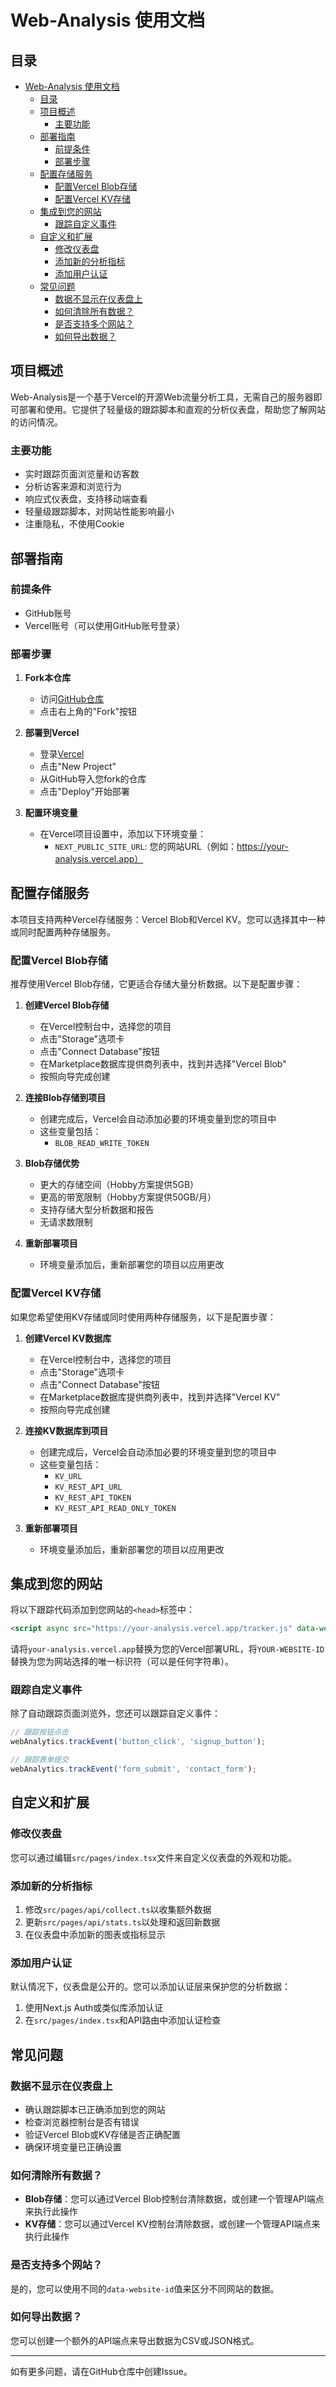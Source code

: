# Web-Analysis 使用文档

## 目录

- [Web-Analysis 使用文档](#web-analysis-使用文档)
  - [目录](#目录)
  - [项目概述](#项目概述)
    - [主要功能](#主要功能)
  - [部署指南](#部署指南)
    - [前提条件](#前提条件)
    - [部署步骤](#部署步骤)
  - [配置存储服务](#配置存储服务)
    - [配置Vercel Blob存储](#配置vercel-blob存储)
    - [配置Vercel KV存储](#配置vercel-kv存储)
  - [集成到您的网站](#集成到您的网站)
    - [跟踪自定义事件](#跟踪自定义事件)
  - [自定义和扩展](#自定义和扩展)
    - [修改仪表盘](#修改仪表盘)
    - [添加新的分析指标](#添加新的分析指标)
    - [添加用户认证](#添加用户认证)
  - [常见问题](#常见问题)
    - [数据不显示在仪表盘上](#数据不显示在仪表盘上)
    - [如何清除所有数据？](#如何清除所有数据)
    - [是否支持多个网站？](#是否支持多个网站)
    - [如何导出数据？](#如何导出数据)

## 项目概述

Web-Analysis是一个基于Vercel的开源Web流量分析工具，无需自己的服务器即可部署和使用。它提供了轻量级的跟踪脚本和直观的分析仪表盘，帮助您了解网站的访问情况。

### 主要功能

- 实时跟踪页面浏览量和访客数
- 分析访客来源和浏览行为
- 响应式仪表盘，支持移动端查看
- 轻量级跟踪脚本，对网站性能影响最小
- 注重隐私，不使用Cookie

## 部署指南

### 前提条件

- GitHub账号
- Vercel账号（可以使用GitHub账号登录）

### 部署步骤

1. **Fork本仓库**
   - 访问[GitHub仓库](https://github.com/yourusername/web-analysis)
   - 点击右上角的"Fork"按钮

2. **部署到Vercel**
   - 登录[Vercel](https://vercel.com)
   - 点击"New Project"
   - 从GitHub导入您fork的仓库
   - 点击"Deploy"开始部署

3. **配置环境变量**
   - 在Vercel项目设置中，添加以下环境变量：
     - `NEXT_PUBLIC_SITE_URL`: 您的网站URL（例如：https://your-analysis.vercel.app）

## 配置存储服务

本项目支持两种Vercel存储服务：Vercel Blob和Vercel KV。您可以选择其中一种或同时配置两种存储服务。

### 配置Vercel Blob存储

推荐使用Vercel Blob存储，它更适合存储大量分析数据。以下是配置步骤：

1. **创建Vercel Blob存储**
   - 在Vercel控制台中，选择您的项目
   - 点击"Storage"选项卡
   - 点击"Connect Database"按钮
   - 在Marketplace数据库提供商列表中，找到并选择"Vercel Blob"
   - 按照向导完成创建

2. **连接Blob存储到项目**
   - 创建完成后，Vercel会自动添加必要的环境变量到您的项目中
   - 这些变量包括：
     - `BLOB_READ_WRITE_TOKEN`

3. **Blob存储优势**
   - 更大的存储空间（Hobby方案提供5GB）
   - 更高的带宽限制（Hobby方案提供50GB/月）
   - 支持存储大型分析数据和报告
   - 无请求数限制

4. **重新部署项目**
   - 环境变量添加后，重新部署您的项目以应用更改

### 配置Vercel KV存储

如果您希望使用KV存储或同时使用两种存储服务，以下是配置步骤：

1. **创建Vercel KV数据库**
   - 在Vercel控制台中，选择您的项目
   - 点击"Storage"选项卡
   - 点击"Connect Database"按钮
   - 在Marketplace数据库提供商列表中，找到并选择"Vercel KV"
   - 按照向导完成创建

2. **连接KV数据库到项目**
   - 创建完成后，Vercel会自动添加必要的环境变量到您的项目中
   - 这些变量包括：
     - `KV_URL`
     - `KV_REST_API_URL`
     - `KV_REST_API_TOKEN`
     - `KV_REST_API_READ_ONLY_TOKEN`

3. **重新部署项目**
   - 环境变量添加后，重新部署您的项目以应用更改

## 集成到您的网站

将以下跟踪代码添加到您网站的`<head>`标签中：

```html
<script async src="https://your-analysis.vercel.app/tracker.js" data-website-id="YOUR-WEBSITE-ID"></script>
```

请将`your-analysis.vercel.app`替换为您的Vercel部署URL，将`YOUR-WEBSITE-ID`替换为您为网站选择的唯一标识符（可以是任何字符串）。

### 跟踪自定义事件

除了自动跟踪页面浏览外，您还可以跟踪自定义事件：

```javascript
// 跟踪按钮点击
webAnalytics.trackEvent('button_click', 'signup_button');

// 跟踪表单提交
webAnalytics.trackEvent('form_submit', 'contact_form');
```

## 自定义和扩展

### 修改仪表盘

您可以通过编辑`src/pages/index.tsx`文件来自定义仪表盘的外观和功能。

### 添加新的分析指标

1. 修改`src/pages/api/collect.ts`以收集额外数据
2. 更新`src/pages/api/stats.ts`以处理和返回新数据
3. 在仪表盘中添加新的图表或指标显示

### 添加用户认证

默认情况下，仪表盘是公开的。您可以添加认证层来保护您的分析数据：

1. 使用Next.js Auth或类似库添加认证
2. 在`src/pages/index.tsx`和API路由中添加认证检查

## 常见问题

### 数据不显示在仪表盘上

- 确认跟踪脚本已正确添加到您的网站
- 检查浏览器控制台是否有错误
- 验证Vercel Blob或KV存储是否正确配置
- 确保环境变量已正确设置

### 如何清除所有数据？

- **Blob存储**：您可以通过Vercel Blob控制台清除数据，或创建一个管理API端点来执行此操作
- **KV存储**：您可以通过Vercel KV控制台清除数据，或创建一个管理API端点来执行此操作

### 是否支持多个网站？

是的，您可以使用不同的`data-website-id`值来区分不同网站的数据。

### 如何导出数据？

您可以创建一个额外的API端点来导出数据为CSV或JSON格式。

---

如有更多问题，请在GitHub仓库中创建Issue。